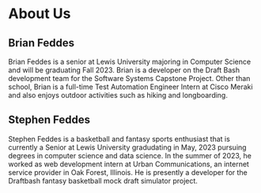 # About Us

## Brian Feddes
Brian Feddes is a senior at Lewis University majoring in Computer Science and will be graduating Fall 2023. Brian is a developer on the Draft Bash development team for the Software Systems Capstone Project. Other than school, Brian is a full-time Test Automation Engineer Intern at Cisco Meraki and also enjoys outdoor activities such as hiking and longboarding.

## Stephen Feddes
Stephen Feddes is a basketball and fantasy sports enthusiast that is currently a Senior at Lewis University gradudating in May, 2023 pursuing degrees in computer science and data science. In the summer of 2023, he worked as web development intern at Urban Communications, an internet service provider in Oak Forest, Illinois. He is presently a developer for the Draftbash fantasy basketball mock draft simulator project.
